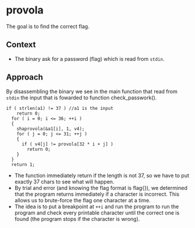 # provola
The goal is to find the correct flag.

## Context
- The binary ask for a password (flag) which is read from `stdin`.

## Approach
By disassembling the binary we see in the main function that read from `stdin` the input that is fowarded to function check_passwork(). 
```{c}
if ( strlen(a1) != 37 ) //a1 is the input
    return 0;
  for ( i = 0; i <= 36; ++i )
  {
    shaprovola(&a1[i], 1, v4);
    for ( j = 0; j <= 31; ++j )
    {
      if ( v4[j] != provola[32 * i + j] )
        return 0;
    }
  }
  return 1;
```
- The function immediately return if the length is not 37, so we have to put exactly 37 chars to see what will happen. 
- By trial and error (and knowing the flag format is flag{}), we determined that the program returns immediately if a character is incorrect. This allows us to brute-force the flag one character at a time.
- The idea is to put a breakpoint at `++i` and run the program to run the program and check every printable character until the correct one is found (the program stops if the character is wrong).
